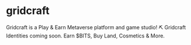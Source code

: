 # gridcraft
Gridcraft is a Play &amp; Earn Metaverse platform and game studio! ⛏️ Gridcraft Identities coming soon. Earn $BITS, Buy Land, Cosmetics &amp; More.
